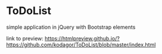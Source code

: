 # ToDoList
simple application in jQuery with Bootstrap elements

link to preview: https://htmlpreview.github.io/?https://github.com/kodagor/ToDoList/blob/master/index.html
